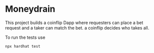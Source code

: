 # Moneydrain

This project builds a coinflip Dapp where requesters can place a bet request and a taker can match the bet. a coinflip decides who takes all.

To run the tests use

```shell
npx hardhat test
```
